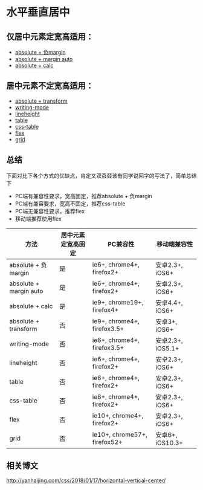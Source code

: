 # 水平垂直居中

## 仅居中元素定宽高适用：
- [absolute + 负margin](http://yanhaijing.com/vertical-center/absolute1.html)
- [absolute + margin auto](http://yanhaijing.com/vertical-center/absolute2.html)
- [absolute + calc](http://yanhaijing.com/vertical-center/absolute3.html)

## 居中元素不定宽高适用：
- [absolute + transform](http://yanhaijing.com/vertical-center/absolute4.html)
- [writing-mode](http://yanhaijing.com/vertical-center/writing-mode.html)
- [lineheight](http://yanhaijing.com/vertical-center/lineheight.html)
- [table](http://yanhaijing.com/vertical-center/table.html)
- [css-table](http://yanhaijing.com/vertical-center/css-table.html)
- [flex](http://yanhaijing.com/vertical-center/flex.html)
- [grid](http://yanhaijing.com/vertical-center/grid.html)

## 总结

下面对比下各个方式的优缺点，肯定又双叒叕该有同学说回字的写法了，简单总结下

- PC端有兼容性要求，宽高固定，推荐absolute + 负margin
- PC端有兼容要求，宽高不固定，推荐css-table
- PC端无兼容性要求，推荐flex
- 移动端推荐使用flex

| 方法                     | 居中元素定宽高固定 | PC兼容性                        | 移动端兼容性          |
| ---------------------- | --------- | ---------------------------- | --------------- |
| absolute + 负margin     | 是         | ie6+, chrome4+, firefox2+    | 安卓2.3+, iOS6+   |
| absolute + margin auto | 是         | ie6+, chrome4+, firefox2+    | 安卓2.3+, iOS6+   |
| absolute + calc        | 是         | ie9+, chrome19+, firefox4+   | 安卓4.4+, iOS6+   |
| absolute + transform   | 否         | ie9+, chrome4+, firefox3.5+  | 安卓3+, iOS6+     |
| writing-mode           | 否         | ie6+, chrome4+, firefox3.5+  | 安卓2.3+, iOS5.1+ |
| lineheight             | 否         | ie6+, chrome4+, firefox2+    | 安卓2.3+, iOS6+   |
| table                  | 否         | ie6+, chrome4+, firefox2+    | 安卓2.3+, iOS6+   |
| css-table              | 否         | ie8+, chrome4+, firefox2+    | 安卓2.3+, iOS6+   |
| flex                   | 否         | ie10+, chrome4+, firefox2+   | 安卓2.3+, iOS6+   |
| grid                   | 否         | ie10+, chrome57+, firefox52+ | 安卓6+, iOS10.3+  |


## 相关博文
http://yanhaijing.com/css/2018/01/17/horizontal-vertical-center/
